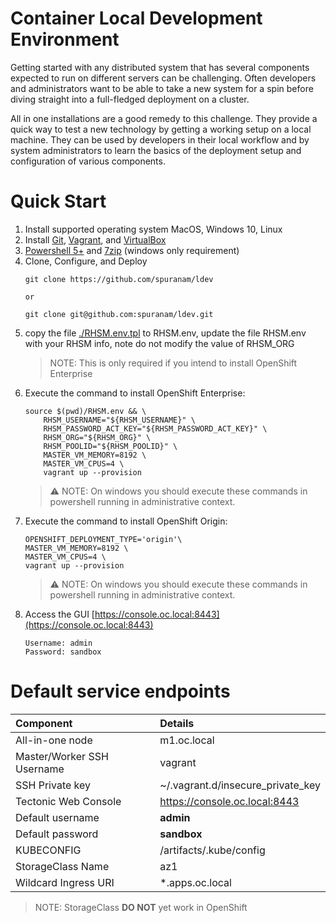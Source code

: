 # Container Local Development Environment
Getting started with any distributed system that has several components expected to run on different servers can be challenging. Often developers and administrators want to be able to take a new system for a spin before diving straight into a full-fledged deployment on a cluster.

All in one installations are a good remedy to this challenge. They provide a quick way to test a new technology by getting a working setup on a local machine. They can be used by developers in their local workflow and by system administrators to learn the basics of the deployment setup and configuration of various components.

# Quick Start

1. Install supported operating system MacOS, Windows 10, Linux
1. Install [Git](https://git-scm.com/downloads), [Vagrant](https://www.vagrantup.com/downloads.html), and [VirtualBox](https://www.virtualbox.org/wiki/Downloads)
1. [Powershell 5+](https://docs.microsoft.com/en-us/powershell/scripting/setup/installing-windows-powershell?view=powershell-6) and [7zip](https://www.7-zip.org/a/7z1801-x64.exe) (windows only requirement)
1. Clone, Configure, and Deploy
    ```
    git clone https://github.com/spuranam/ldev

    or

    git clone git@github.com:spuranam/ldev.git
    ```
1. copy the file [./RHSM.env.tpl](RHSM.env.tpl) to RHSM.env, update the file RHSM.env with your RHSM info, note do not modify the value of RHSM_ORG
    > NOTE: This is only required if you intend to install OpenShift Enterprise
1. Execute the command to install OpenShift Enterprise:
    ```
    source $(pwd)/RHSM.env && \
        RHSM_USERNAME="${RHSM_USERNAME}" \
        RHSM_PASSWORD_ACT_KEY="${RHSM_PASSWORD_ACT_KEY}" \
        RHSM_ORG="${RHSM_ORG}" \
        RHSM_POOLID="${RHSM_POOLID}" \
        MASTER_VM_MEMORY=8192 \
        MASTER_VM_CPUS=4 \
        vagrant up --provision
    ```
    > ⚠ NOTE: On windows you should execute these commands in powershell running in administrative context.
1. Execute the command to install OpenShift Origin:
    ```
    OPENSHIFT_DEPLOYMENT_TYPE='origin'\
    MASTER_VM_MEMORY=8192 \
    MASTER_VM_CPUS=4 \
    vagrant up --provision
    ```
    > ⚠ NOTE: On windows you should execute these commands in powershell running in administrative context.
1. Access the GUI [https://console.oc.local:8443](https://console.oc.local:8443)
    ```
    Username: admin
    Password: sandbox
    ```

# Default service endpoints

| Component                  | Details                                     |
| :------------------------- | :------------------------------------------ |
| All-in-one node            | m1.oc.local                                 |
| Master/Worker SSH Username | vagrant                                     |
| SSH Private key            | ~/.vagrant.d/insecure_private_key           |
| Tectonic Web Console       | https://console.oc.local:8443               |
| Default username           | __admin__                                   |
| Default password           | __sandbox__                                 |
| KUBECONFIG                 | <PWD>/artifacts/.kube/config                |
| StorageClass Name          | az1                                         |
| Wildcard Ingress URI       | *.apps.oc.local                             |

>NOTE: StorageClass __DO NOT__ yet work in OpenShift
